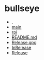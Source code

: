 bullseye
========================

- [.](.)
- [main](main)
- [rpi](rpi)
- [README.md](README.md)
- [Release.gpg](Release.gpg)
- [InRelease](InRelease)
- [Release](Release)
